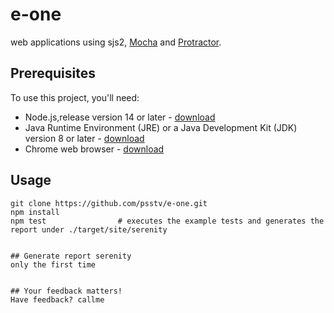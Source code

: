 # e-one

web applications using sjs2,
[Mocha](https://mochajs.org/) and [Protractor](http://www.protractortest.org/).

## Prerequisites

To use this project, you'll need:
- Node.js,release version 14 or later - [download](https://nodejs.org/en/)
- Java Runtime Environment (JRE) or a Java Development Kit (JDK) version 8 or later - [download](https://adoptopenjdk.net/)
- Chrome web browser - [download](https://www.google.co/chrome/)

## Usage

```
git clone https://github.com/psstv/e-one.git
npm install 
npm test                # executes the example tests and generates the report under ./target/site/serenity


## Generate report serenity
only the first time


## Your feedback matters!
Have feedback? callme


